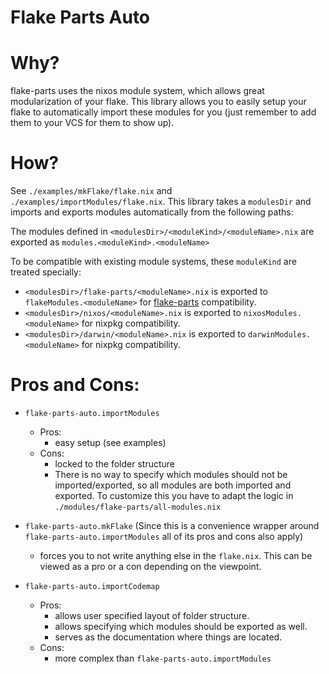 # Flake Parts Auto



# Why?
flake-parts uses the nixos module system, which allows great modularization of your flake. This library allows you to easily setup your flake to automatically import these modules for you (just remember to add them to your VCS for them to show up).

# How?
See `./examples/mkFlake/flake.nix` and `./examples/importModules/flake.nix`. This library takes a `modulesDir` and imports and exports modules automatically from the following paths:

The modules defined in `<modulesDir>/<moduleKind>/<moduleName>.nix` are exported as `modules.<moduleKind>.<moduleName>`

To be compatible with existing module systems, these `moduleKind` are treated specially:

- `<modulesDir>/flake-parts/<moduleName>.nix` is exported to `flakeModules.<moduleName>` for [flake-parts](https://github.com/hercules-ci/flake-parts) compatibility.
- `<modulesDir>/nixos/<moduleName>.nix` is exported to `nixosModules.<moduleName>` for nixpkg compatibility.
- `<modulesDir>/darwin/<moduleName>.nix` is exported to `darwinModules.<moduleName>` for nixpkg compatibility.



# Pros and Cons:

- `flake-parts-auto.importModules`
    - Pros:
        - easy setup (see examples)
    - Cons:
        - locked to the folder structure
        - There is no way to specify which modules should not be imported/exported, so all modules are both imported and exported. To customize this you have to adapt the logic in `./modules/flake-parts/all-modules.nix`

- `flake-parts-auto.mkFlake` (Since this is a convenience wrapper around `flake-parts-auto.importModules` all of its pros and cons also apply)
    - forces you to not write anything else in the `flake.nix`. This can be viewed as a pro or a con depending on the viewpoint.

- `flake-parts-auto.importCodemap`
    - Pros:
        - allows user specified layout of folder structure.
        - allows specifying which modules should be exported as well.
        - serves as the documentation where things are located.
    - Cons:
        - more complex than `flake-parts-auto.importModules`